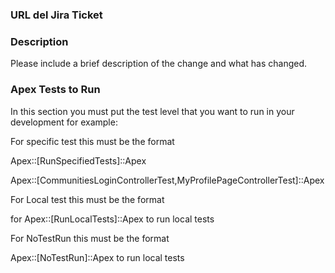 ###  URL del Jira Ticket 

### Description

Please include a brief description of the change and what has changed.

### Apex Tests to Run
In this section you must put the test level that you want to run in your development for example:

 For specific test this must be the format

 Apex::[RunSpecifiedTests]::Apex

 Apex::[CommunitiesLoginControllerTest,MyProfilePageControllerTest]::Apex

 For Local test this must be the format

 for Apex::[RunLocalTests]::Apex to run local tests

 For NoTestRun this must be the format

 Apex::[NoTestRun]::Apex to run local tests
